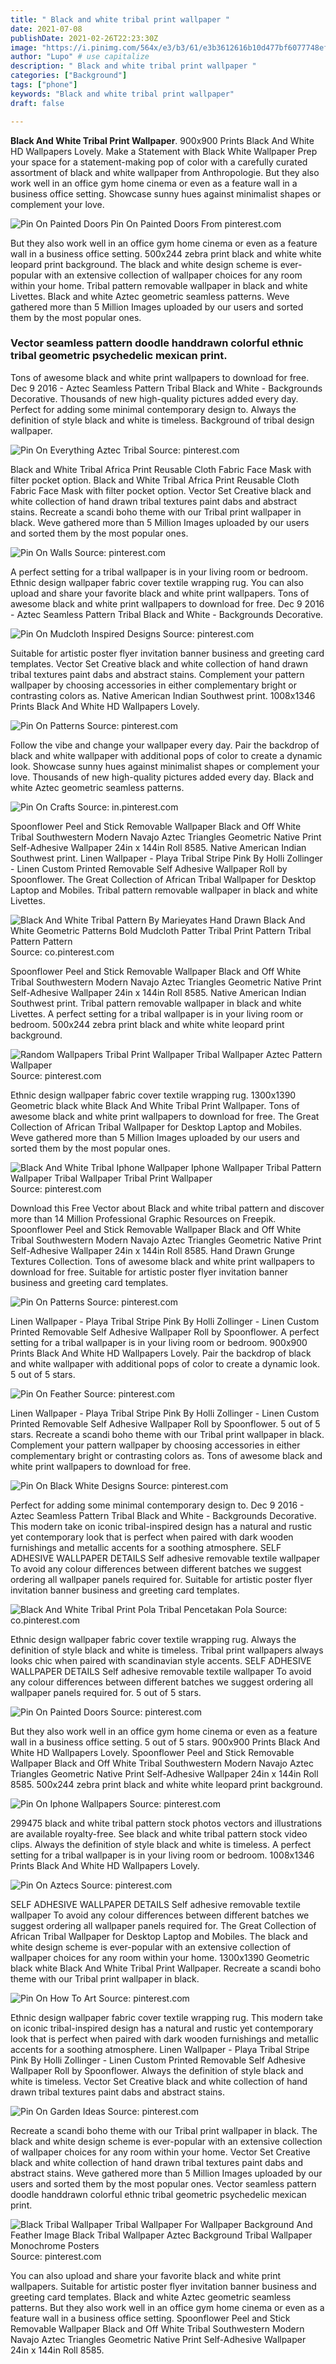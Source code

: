 ```yaml
---
title: " Black and white tribal print wallpaper "
date: 2021-07-08
publishDate: 2021-02-26T22:23:30Z
image: "https://i.pinimg.com/564x/e3/b3/61/e3b3612616b10d477bf6077748efaa6a.jpg"
author: "Lupo" # use capitalize
description: " Black and white tribal print wallpaper "
categories: ["Background"]
tags: ["phone"]
keywords: "Black and white tribal print wallpaper"
draft: false

---
```



**Black And White Tribal Print Wallpaper**. 900x900 Prints Black And White HD Wallpapers Lovely. Make a Statement with Black White Wallpaper Prep your space for a statement-making pop of color with a carefully curated assortment of black and white wallpaper from Anthropologie. But they also work well in an office gym home cinema or even as a feature wall in a business office setting. Showcase sunny hues against minimalist shapes or complement your love.

![Pin On Painted Doors](https://i.pinimg.com/originals/41/60/90/41609091af5abaeddda4f025b6ae1eff.jpg "Pin On Painted Doors")
Pin On Painted Doors From pinterest.com


But they also work well in an office gym home cinema or even as a feature wall in a business office setting. 500x244 zebra print black and white white leopard print background. The black and white design scheme is ever-popular with an extensive collection of wallpaper choices for any room within your home. Tribal pattern removable wallpaper in black and white Livettes. Black and white Aztec geometric seamless patterns. Weve gathered more than 5 Million Images uploaded by our users and sorted them by the most popular ones.

### Vector seamless pattern doodle handdrawn colorful ethnic tribal geometric psychedelic mexican print.

Tons of awesome black and white print wallpapers to download for free. Dec 9 2016 - Aztec Seamless Pattern Tribal Black and White - Backgrounds Decorative. Thousands of new high-quality pictures added every day. Perfect for adding some minimal contemporary design to. Always the definition of style black and white is timeless. Background of tribal design wallpaper.


![Pin On Everything Aztec Tribal](https://i.pinimg.com/originals/e6/22/8e/e6228e0a0386a522c3e76131c95ce88e.jpg "Pin On Everything Aztec Tribal")
Source: pinterest.com

Black and White Tribal Africa Print Reusable Cloth Fabric Face Mask with filter pocket option. Black and White Tribal Africa Print Reusable Cloth Fabric Face Mask with filter pocket option. Vector Set Creative black and white collection of hand drawn tribal textures paint dabs and abstract stains. Recreate a scandi boho theme with our Tribal print wallpaper in black. Weve gathered more than 5 Million Images uploaded by our users and sorted them by the most popular ones.

![Pin On Walls](https://i.pinimg.com/originals/fa/c1/f4/fac1f4e42cecd4fa8eafc0ddcc4dac1a.jpg "Pin On Walls")
Source: pinterest.com

A perfect setting for a tribal wallpaper is in your living room or bedroom. Ethnic design wallpaper fabric cover textile wrapping rug. You can also upload and share your favorite black and white print wallpapers. Tons of awesome black and white print wallpapers to download for free. Dec 9 2016 - Aztec Seamless Pattern Tribal Black and White - Backgrounds Decorative.

![Pin On Mudcloth Inspired Designs](https://i.pinimg.com/originals/0e/74/79/0e74799c341d7fc30cb5565870703e13.jpg "Pin On Mudcloth Inspired Designs")
Source: pinterest.com

Suitable for artistic poster flyer invitation banner business and greeting card templates. Vector Set Creative black and white collection of hand drawn tribal textures paint dabs and abstract stains. Complement your pattern wallpaper by choosing accessories in either complementary bright or contrasting colors as. Native American Indian Southwest print. 1008x1346 Prints Black And White HD Wallpapers Lovely.

![Pin On Patterns](https://i.pinimg.com/originals/d1/95/73/d19573e7f4d84b009965ab9fde5db6fa.jpg "Pin On Patterns")
Source: pinterest.com

Follow the vibe and change your wallpaper every day. Pair the backdrop of black and white wallpaper with additional pops of color to create a dynamic look. Showcase sunny hues against minimalist shapes or complement your love. Thousands of new high-quality pictures added every day. Black and white Aztec geometric seamless patterns.

![Pin On Crafts](https://i.pinimg.com/originals/3a/53/f9/3a53f9c0a0b2e7f419c1499700fb011e.jpg "Pin On Crafts")
Source: in.pinterest.com

Spoonflower Peel and Stick Removable Wallpaper Black and Off White Tribal Southwestern Modern Navajo Aztec Triangles Geometric Native Print Self-Adhesive Wallpaper 24in x 144in Roll 8585. Native American Indian Southwest print. Linen Wallpaper - Playa Tribal Stripe Pink By Holli Zollinger - Linen Custom Printed Removable Self Adhesive Wallpaper Roll by Spoonflower. The Great Collection of African Tribal Wallpaper for Desktop Laptop and Mobiles. Tribal pattern removable wallpaper in black and white Livettes.

![Black And White Tribal Pattern By Marieyates Hand Drawn Black And White Geometric Patterns Bold Mudcloth Patter Tribal Print Pattern Tribal Pattern Pattern](https://i.pinimg.com/originals/39/7e/93/397e93f24cc91b6f7dba6e9cef467237.jpg "Black And White Tribal Pattern By Marieyates Hand Drawn Black And White Geometric Patterns Bold Mudcloth Patter Tribal Print Pattern Tribal Pattern Pattern")
Source: co.pinterest.com

Spoonflower Peel and Stick Removable Wallpaper Black and Off White Tribal Southwestern Modern Navajo Aztec Triangles Geometric Native Print Self-Adhesive Wallpaper 24in x 144in Roll 8585. Native American Indian Southwest print. Tribal pattern removable wallpaper in black and white Livettes. A perfect setting for a tribal wallpaper is in your living room or bedroom. 500x244 zebra print black and white white leopard print background.

![Random Wallpapers Tribal Print Wallpaper Tribal Wallpaper Aztec Pattern Wallpaper](https://i.pinimg.com/originals/7a/8e/e6/7a8ee62220b901c7edc6042a1e3f157b.jpg "Random Wallpapers Tribal Print Wallpaper Tribal Wallpaper Aztec Pattern Wallpaper")
Source: pinterest.com

Ethnic design wallpaper fabric cover textile wrapping rug. 1300x1390 Geometric black white Black And White Tribal Print Wallpaper. Tons of awesome black and white print wallpapers to download for free. The Great Collection of African Tribal Wallpaper for Desktop Laptop and Mobiles. Weve gathered more than 5 Million Images uploaded by our users and sorted them by the most popular ones.

![Black And White Tribal Iphone Wallpaper Iphone Wallpaper Tribal Pattern Wallpaper Tribal Wallpaper Tribal Print Wallpaper](https://i.pinimg.com/originals/cf/48/3a/cf483a633c0ebeaad30014ad95b60178.jpg "Black And White Tribal Iphone Wallpaper Iphone Wallpaper Tribal Pattern Wallpaper Tribal Wallpaper Tribal Print Wallpaper")
Source: pinterest.com

Download this Free Vector about Black and white tribal pattern and discover more than 14 Million Professional Graphic Resources on Freepik. Spoonflower Peel and Stick Removable Wallpaper Black and Off White Tribal Southwestern Modern Navajo Aztec Triangles Geometric Native Print Self-Adhesive Wallpaper 24in x 144in Roll 8585. Hand Drawn Grunge Textures Collection. Tons of awesome black and white print wallpapers to download for free. Suitable for artistic poster flyer invitation banner business and greeting card templates.

![Pin On Patterns](https://i.pinimg.com/originals/47/8d/85/478d850e117a5997c5fe145bc599d1b4.jpg "Pin On Patterns")
Source: pinterest.com

Linen Wallpaper - Playa Tribal Stripe Pink By Holli Zollinger - Linen Custom Printed Removable Self Adhesive Wallpaper Roll by Spoonflower. A perfect setting for a tribal wallpaper is in your living room or bedroom. 900x900 Prints Black And White HD Wallpapers Lovely. Pair the backdrop of black and white wallpaper with additional pops of color to create a dynamic look. 5 out of 5 stars.

![Pin On Feather](https://i.pinimg.com/originals/f4/2d/f0/f42df03934fc74bcdf8222acf68b2dcb.jpg "Pin On Feather")
Source: pinterest.com

Linen Wallpaper - Playa Tribal Stripe Pink By Holli Zollinger - Linen Custom Printed Removable Self Adhesive Wallpaper Roll by Spoonflower. 5 out of 5 stars. Recreate a scandi boho theme with our Tribal print wallpaper in black. Complement your pattern wallpaper by choosing accessories in either complementary bright or contrasting colors as. Tons of awesome black and white print wallpapers to download for free.

![Pin On Black White Designs](https://i.pinimg.com/originals/ed/c8/cb/edc8cb790ead282fb39bbb10c92784dd.jpg "Pin On Black White Designs")
Source: pinterest.com

Perfect for adding some minimal contemporary design to. Dec 9 2016 - Aztec Seamless Pattern Tribal Black and White - Backgrounds Decorative. This modern take on iconic tribal-inspired design has a natural and rustic yet contemporary look that is perfect when paired with dark wooden furnishings and metallic accents for a soothing atmosphere. SELF ADHESIVE WALLPAPER DETAILS Self adhesive removable textile wallpaper To avoid any colour differences between different batches we suggest ordering all wallpaper panels required for. Suitable for artistic poster flyer invitation banner business and greeting card templates.

![Black And White Tribal Print Pola Tribal Pencetakan Pola](https://i.pinimg.com/originals/66/eb/75/66eb756ef3c1d6888e6853f4ef9d6a41.jpg "Black And White Tribal Print Pola Tribal Pencetakan Pola")
Source: co.pinterest.com

Ethnic design wallpaper fabric cover textile wrapping rug. Always the definition of style black and white is timeless. Tribal print wallpapers always looks chic when paired with scandinavian style accents. SELF ADHESIVE WALLPAPER DETAILS Self adhesive removable textile wallpaper To avoid any colour differences between different batches we suggest ordering all wallpaper panels required for. 5 out of 5 stars.

![Pin On Painted Doors](https://i.pinimg.com/originals/41/60/90/41609091af5abaeddda4f025b6ae1eff.jpg "Pin On Painted Doors")
Source: pinterest.com

But they also work well in an office gym home cinema or even as a feature wall in a business office setting. 5 out of 5 stars. 900x900 Prints Black And White HD Wallpapers Lovely. Spoonflower Peel and Stick Removable Wallpaper Black and Off White Tribal Southwestern Modern Navajo Aztec Triangles Geometric Native Print Self-Adhesive Wallpaper 24in x 144in Roll 8585. 500x244 zebra print black and white white leopard print background.

![Pin On Iphone Wallpapers](https://i.pinimg.com/originals/6e/ee/ab/6eeeab389ec7a19f34196590d7114f44.jpg "Pin On Iphone Wallpapers")
Source: pinterest.com

299475 black and white tribal pattern stock photos vectors and illustrations are available royalty-free. See black and white tribal pattern stock video clips. Always the definition of style black and white is timeless. A perfect setting for a tribal wallpaper is in your living room or bedroom. 1008x1346 Prints Black And White HD Wallpapers Lovely.

![Pin On Aztecs](https://i.pinimg.com/originals/6f/9d/ea/6f9dea742da671ab27491792a6bb09eb.jpg "Pin On Aztecs")
Source: pinterest.com

SELF ADHESIVE WALLPAPER DETAILS Self adhesive removable textile wallpaper To avoid any colour differences between different batches we suggest ordering all wallpaper panels required for. The Great Collection of African Tribal Wallpaper for Desktop Laptop and Mobiles. The black and white design scheme is ever-popular with an extensive collection of wallpaper choices for any room within your home. 1300x1390 Geometric black white Black And White Tribal Print Wallpaper. Recreate a scandi boho theme with our Tribal print wallpaper in black.

![Pin On How To Art](https://i.pinimg.com/originals/a0/28/82/a02882565c3edbb7eff9fb50976873c1.jpg "Pin On How To Art")
Source: pinterest.com

Ethnic design wallpaper fabric cover textile wrapping rug. This modern take on iconic tribal-inspired design has a natural and rustic yet contemporary look that is perfect when paired with dark wooden furnishings and metallic accents for a soothing atmosphere. Linen Wallpaper - Playa Tribal Stripe Pink By Holli Zollinger - Linen Custom Printed Removable Self Adhesive Wallpaper Roll by Spoonflower. Always the definition of style black and white is timeless. Vector Set Creative black and white collection of hand drawn tribal textures paint dabs and abstract stains.

![Pin On Garden Ideas](https://i.pinimg.com/736x/6d/fc/b5/6dfcb5eb3d8a98bdfb0ed735a0529a79.jpg "Pin On Garden Ideas")
Source: pinterest.com

Recreate a scandi boho theme with our Tribal print wallpaper in black. The black and white design scheme is ever-popular with an extensive collection of wallpaper choices for any room within your home. Vector Set Creative black and white collection of hand drawn tribal textures paint dabs and abstract stains. Weve gathered more than 5 Million Images uploaded by our users and sorted them by the most popular ones. Vector seamless pattern doodle handdrawn colorful ethnic tribal geometric psychedelic mexican print.

![Black Tribal Wallpaper Tribal Wallpaper For Wallpaper Background And Feather Image Black Tribal Wallpaper Aztec Background Tribal Wallpaper Monochrome Posters](https://i.pinimg.com/564x/e3/b3/61/e3b3612616b10d477bf6077748efaa6a.jpg "Black Tribal Wallpaper Tribal Wallpaper For Wallpaper Background And Feather Image Black Tribal Wallpaper Aztec Background Tribal Wallpaper Monochrome Posters")
Source: pinterest.com

You can also upload and share your favorite black and white print wallpapers. Suitable for artistic poster flyer invitation banner business and greeting card templates. Black and white Aztec geometric seamless patterns. But they also work well in an office gym home cinema or even as a feature wall in a business office setting. Spoonflower Peel and Stick Removable Wallpaper Black and Off White Tribal Southwestern Modern Navajo Aztec Triangles Geometric Native Print Self-Adhesive Wallpaper 24in x 144in Roll 8585.

